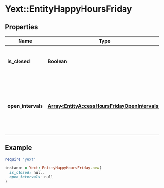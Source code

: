 # Yext::EntityHappyHoursFriday

## Properties

| Name | Type | Description | Notes |
| ---- | ---- | ----------- | ----- |
| **is_closed** | **Boolean** | Indicates if the happy hours are \&quot;closed\&quot; on Friday.  Filtering Type: &#x60;boolean&#x60; | [optional] |
| **open_intervals** | [**Array&lt;EntityAccessHoursFridayOpenIntervals&gt;**](EntityAccessHoursFridayOpenIntervals.md) | Contains the time intervals for which the Entity&#39;s happy hours on Friday. Note that if isClosed is set to true, \&quot;openIntervals\&quot; cannot be provided in an update.  Filtering Type: &#x60;list of object&#x60; | [optional] |

## Example

```ruby
require 'yext'

instance = Yext::EntityHappyHoursFriday.new(
  is_closed: null,
  open_intervals: null
)
```

